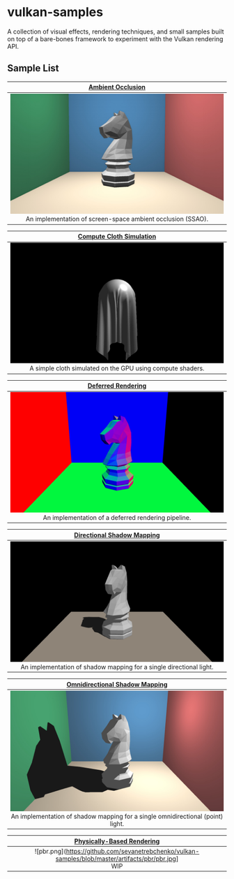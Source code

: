 # vulkan-samples
A collection of visual effects, rendering techniques, and small samples built on top of a bare-bones framework to experiment with the Vulkan rendering API. 

## Sample List
|                                               [Ambient Occlusion](https://github.com/sevanetrebchenko/vulkan-samples/tree/master/projects/ambient_occlusion)                                                |
|:-----------------------------------------------------------------------------------------------------------------------------------------------------------------------------------------------------------:|
| ![ambient_occlusion.jpg](https://github.com/sevanetrebchenko/vulkan-samples/blob/master/artifacts/ambient_occlusion/ambient_occlusion.jpg) <br> An implementation of screen-space ambient occlusion (SSAO). |

|                                       [Compute Cloth Simulation](https://github.com/sevanetrebchenko/vulkan-samples/tree/master/projects/compute_cloth)                                        |
|:----------------------------------------------------------------------------------------------------------------------------------------------------------------------------------------------:|
| ![compute_cloth.jpg](https://github.com/sevanetrebchenko/vulkan-samples/blob/master/artifacts/compute_cloth/compute_cloth.jpg) <br> A simple cloth simulated on the GPU using compute shaders. |

|                                     [Deferred Rendering](https://github.com/sevanetrebchenko/vulkan-samples/tree/master/projects/deferred_rendering)                                      |
|:-----------------------------------------------------------------------------------------------------------------------------------------------------------------------------------------:|
| ![deferred_normals.jpg](https://github.com/sevanetrebchenko/vulkan-samples/blob/master/artifacts/deferred_rendering/normals.jpg) <br> An implementation of a deferred rendering pipeline. |

|                                                  [Directional Shadow Mapping](https://github.com/sevanetrebchenko/vulkan-samples/tree/master/projects/shadow_mapping)                                                  |
|:----------------------------------------------------------------------------------------------------------------------------------------------------------------------------------------------------------------------:|
| ![shadow_mapping.jpg](https://github.com/sevanetrebchenko/vulkan-samples/blob/master/artifacts/shadow_mapping/directional_shadow_mapping.jpg) <br> An implementation of shadow mapping for a single directional light. |

|                                                        [Omnidirectional Shadow Mapping](https://github.com/sevanetrebchenko/vulkan-samples/tree/master/projects/omnidirectional_shadow_mapping)                                                        |
|:------------------------------------------------------------------------------------------------------------------------------------------------------------------------------------------------------------------------------------------------------:|
| ![omnidirectional_shadow_mapping.jpg](https://github.com/sevanetrebchenko/vulkan-samples/blob/master/artifacts/omnidirectional_shadow_mapping/omnidirectional_shadow_mapping.jpg) <br> An implementation of shadow mapping for a single omnidirectional (point) light. |

| [Physically-Based Rendering](https://github.com/sevanetrebchenko/vulkan-samples/tree/master/projects/pbr) |
|:---------------------------------------------------------------------------------------------------------:|
| ![pbr.png](https://github.com/sevanetrebchenko/vulkan-samples/blob/master/artifacts/pbr/pbr.jpg] <br> WIP |
